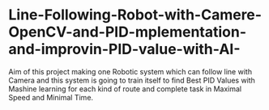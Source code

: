 # Line-Following-Robot-with-Camere-OpenCV-and-PID-mplementation-and-improvin-PID-value-with-AI-
  Aim of this project making one Robotic system which can follow line with Camera and this system is going to train itself to find Best PID Values with Mashine learning for each kind of route and complete task in Maximal Speed and Minimal Time.
